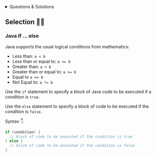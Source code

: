 <details><summary>Questions & Solutions</summary>

- [Q1](Q1/)
- [Q2](Q2/)
- [Q3](Q3/)
- [Q4](Q4/)
- [Q5](Q5/)
- [Q6](Q6/)
- [Q7](Q7/)
- [Q8](Q8/)
- [Q9](Q9/)
- [Q10](Q10/)
- [Q11](Q11/)

</details>

## Selection 👩‍💻

### Java If ... else

Java supports the usual logical conditions from mathematics:

- Less than: `a < b`
- Less than or equal to: `a <= b`
- Greater than: `a > b`
- Greater than or equal to: `a >= b`
- Equal to `a == b`
- Not Equal to: `a != b`

Use the `if` statement to specify a block of Java code to be executed if a condition is `true`.

Use the `else` statement to specify a block of code to be executed if the condition is `false`.

Syntax 👇

```java
if (condition) {
  // block of code to be executed if the condition is true
} else {
  // block of code to be executed if the condition is false
}
```
